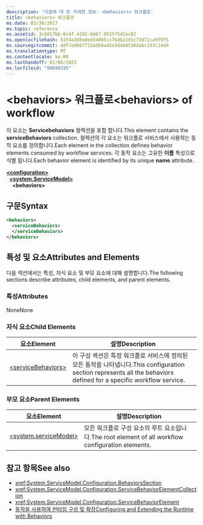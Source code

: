 ```yaml
---
description: '다음에 대 한 자세한 정보: <behaviors> 워크플로'
title: <behaviors> 워크플로
ms.date: 03/30/2017
ms.topic: reference
ms.assetid: 3c6017b6-0c4f-4192-bd67-9515f5d1ec82
ms.openlocfilehash: 5154a389aded34065cc7bdb11d1c73d71ca9f9f5
ms.sourcegitcommit: ddf7edb67715a5b9a45e3dd44536dabc153c1de0
ms.translationtype: MT
ms.contentlocale: ko-KR
ms.lasthandoff: 02/06/2021
ms.locfileid: "99698195"
---
```

# <a name="behaviors-of-workflow"></a><span data-ttu-id="60b0f-103">\<behaviors> 워크플로</span><span class="sxs-lookup"><span data-stu-id="60b0f-103">\<behaviors> of workflow</span></span>

<span data-ttu-id="60b0f-104">이 요소는 **Servicebehaviors** 컬렉션을 포함 합니다.</span><span class="sxs-lookup"><span data-stu-id="60b0f-104">This element contains the **serviceBehaviors** collection.</span></span>  <span data-ttu-id="60b0f-105">컬렉션의 각 요소는 워크플로 서비스에서 사용하는 동작 요소를 정의합니다.</span><span class="sxs-lookup"><span data-stu-id="60b0f-105">Each element in the collection defines behavior elements consumed by workflow services.</span></span> <span data-ttu-id="60b0f-106">각 동작 요소는 고유한 **이름** 특성으로 식별 됩니다.</span><span class="sxs-lookup"><span data-stu-id="60b0f-106">Each behavior element is identified by its unique **name** attribute.</span></span>  
  
[**\<configuration>**](../configuration-element.md)\
&nbsp;&nbsp;[**\<system.ServiceModel>**](system-servicemodel-of-workflow.md)\
&nbsp;&nbsp;&nbsp;&nbsp;**\<behaviors>**  
  
## <a name="syntax"></a><span data-ttu-id="60b0f-107">구문</span><span class="sxs-lookup"><span data-stu-id="60b0f-107">Syntax</span></span>  
  
```xml  
<behaviors>  
  <serviceBehaviors>  
  </serviceBehaviors>  
</behaviors>  
```  
  
## <a name="attributes-and-elements"></a><span data-ttu-id="60b0f-108">특성 및 요소</span><span class="sxs-lookup"><span data-stu-id="60b0f-108">Attributes and Elements</span></span>  

 <span data-ttu-id="60b0f-109">다음 섹션에서는 특성, 자식 요소 및 부모 요소에 대해 설명합니다.</span><span class="sxs-lookup"><span data-stu-id="60b0f-109">The following sections describe attributes, child elements, and parent elements.</span></span>  
  
### <a name="attributes"></a><span data-ttu-id="60b0f-110">특성</span><span class="sxs-lookup"><span data-stu-id="60b0f-110">Attributes</span></span>  

 <span data-ttu-id="60b0f-111">None</span><span class="sxs-lookup"><span data-stu-id="60b0f-111">None</span></span>  
  
### <a name="child-elements"></a><span data-ttu-id="60b0f-112">자식 요소</span><span class="sxs-lookup"><span data-stu-id="60b0f-112">Child Elements</span></span>  
  
|<span data-ttu-id="60b0f-113">요소</span><span class="sxs-lookup"><span data-stu-id="60b0f-113">Element</span></span>|<span data-ttu-id="60b0f-114">설명</span><span class="sxs-lookup"><span data-stu-id="60b0f-114">Description</span></span>|  
|-------------|-----------------|  
|[\<serviceBehaviors>](servicebehaviors-of-workflow.md)|<span data-ttu-id="60b0f-115">이 구성 섹션은 특정 워크플로 서비스에 정의된 모든 동작을 나타냅니다.</span><span class="sxs-lookup"><span data-stu-id="60b0f-115">This configuration section represents all the behaviors defined for a specific workflow service.</span></span>|  
  
### <a name="parent-elements"></a><span data-ttu-id="60b0f-116">부모 요소</span><span class="sxs-lookup"><span data-stu-id="60b0f-116">Parent Elements</span></span>  
  
|<span data-ttu-id="60b0f-117">요소</span><span class="sxs-lookup"><span data-stu-id="60b0f-117">Element</span></span>|<span data-ttu-id="60b0f-118">설명</span><span class="sxs-lookup"><span data-stu-id="60b0f-118">Description</span></span>|  
|-------------|-----------------|  
|[\<system.serviceModel>](../wcf/system-servicemodel.md)|<span data-ttu-id="60b0f-119">모든 워크플로 구성 요소의 루트 요소입니다.</span><span class="sxs-lookup"><span data-stu-id="60b0f-119">The root element of all workflow configuration elements.</span></span>|  
  
## <a name="see-also"></a><span data-ttu-id="60b0f-120">참고 항목</span><span class="sxs-lookup"><span data-stu-id="60b0f-120">See also</span></span>

- <xref:System.ServiceModel.Configuration.BehaviorsSection>
- <xref:System.ServiceModel.Configuration.ServiceBehaviorElementCollection>
- <xref:System.ServiceModel.Configuration.ServiceBehaviorElement>
- [<span data-ttu-id="60b0f-121">동작을 사용하여 런타임 구성 및 확장</span><span class="sxs-lookup"><span data-stu-id="60b0f-121">Configuring and Extending the Runtime with Behaviors</span></span>](../../../wcf/extending/configuring-and-extending-the-runtime-with-behaviors.md)
